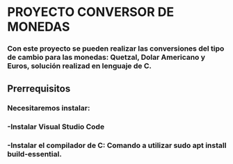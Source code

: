 # PROYECTO CONVERSOR DE MONEDAS
### Con este proyecto se pueden realizar las conversiones del tipo de cambio para las monedas: **Quetzal, Dolar Americano y Euros**, solución realizad en lenguaje de C.

## Prerrequisitos
### Necesitaremos instalar:
### -Instalar Visual Studio Code
### -Instalar el compilador de C: Comando a utilizar sudo apt install build-essential.
